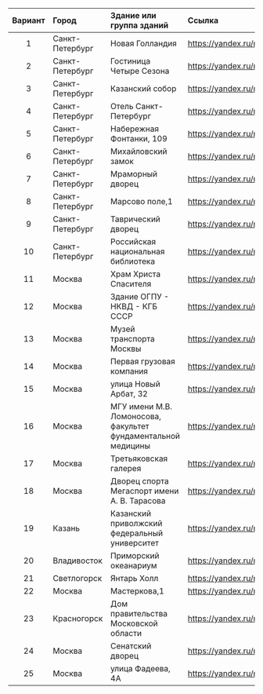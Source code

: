 |Вариант|Город|Здание или группа зданий|Ссылка|
|:--:|:-----|:--------------|:-----------------------------------|
|1|Санкт-Петербург|Новая Голландия|<https://yandex.ru/maps/-/CLQx74K3>|
|2|Санкт-Петербург|Гостиница Четыре Сезона|<https://yandex.ru/maps/-/CLQx7HL2>|
|3|Санкт-Петербург|Казанский собор|<https://yandex.ru/maps/-/CLQ3MLyl>|
|4|Санкт-Петербург|Отель Санкт-Петербург|<https://yandex.ru/maps/-/CLQ3a4Oc>|
|5|Санкт-Петербург|Набережная Фонтанки, 109|<https://yandex.ru/maps/-/CLQ3qVn0>|
|6|Санкт-Петербург|Михайловский замок|<https://yandex.ru/maps/-/CLQ35D2x>|
|7|Санкт-Петербург|Мраморный дворец|<https://yandex.ru/maps/-/CLQ3JHng>|
|8|Санкт-Петербург|Марсово поле,1|<https://yandex.ru/maps/-/CLQ3V471>|
|9|Санкт-Петербург|Таврический дворец|<https://yandex.ru/maps/-/CLQ36ZlU>|
|10|Санкт-Петербург|Российская национальная библиотека|<https://yandex.ru/maps/-/CLQ37Lzz>|
|11|Москва|Храм Христа Спасителя|<https://yandex.ru/maps/-/CLQ~zC~2>|
|12|Москва|Здание ОГПУ - НКВД - КГБ СССР|<https://yandex.ru/maps/-/CLQ~zB-q>|
|13|Москва|Музей транспорта Москвы|<https://yandex.ru/maps/-/CLQ~jW2g>|
|14|Москва|Первая грузовая компания|<https://yandex.ru/maps/-/CLQ~r6NP>|
|15|Москва|улица Новый Арбат, 32|<https://yandex.ru/maps/-/CLUAEBzw>|
|16|Москва|МГУ имени М.В. Ломоносова, факультет фундаментальной медицины|<https://yandex.ru/maps/-/CLUAMW4w>|
|17|Москва|Третьяковская галерея|<https://yandex.ru/maps/-/CLUA4Tzx>|
|18|Москва|Дворец спорта Мегаспорт имени А. В. Тарасова|<https://yandex.ru/maps/-/CLUAmV5k>|
|19|Казань|Казанский приволжский федеральный университет|<https://yandex.ru/maps/-/CLUA5K0i>|
|20|Владивосток|Приморский океанариум|<https://yandex.ru/maps/-/CLUajU38>|
|21|Светлогорск|Янтарь Холл|<https://yandex.ru/maps/-/CLUazBId>|
|22|Москва|Мастеркова,1|<https://yandex.ru/maps/-/CLUeiO-S>|
|23|Красногорск|Дом правительства Московской области|<https://yandex.ru/maps/-/CLUeiP~j>|
|24|Москва|Сенатский дворец|<https://yandex.ru/maps/-/CLUqVGJm>|
|25|Москва|улица Фадеева, 4А|<https://yandex.ru/maps/-/CLUqVT2h>|
